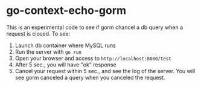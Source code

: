 # go-context-echo-gorm

This is an experimental code to see if gorm chancel a db query when a request is closed.
To see:

1. Launch db container where MySQL runs
2. Run the server with `go run`
3. Open your browser and access to `http://localhost:8080/test`
4. After 5 sec., you will have "ok" response
5. Cancel your request within 5 sec., and see the log of the server. You will see gorm canceled a query when you canceled the request.
